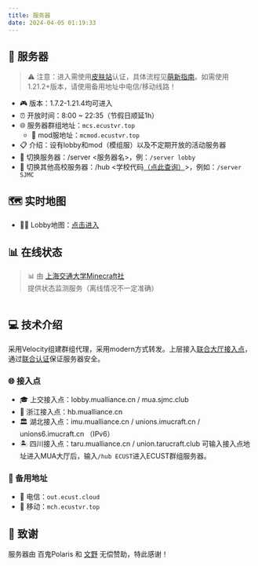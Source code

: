 ```yaml
---
title: 服务器
date: 2024-04-05 01:19:33
---
```


## 🏰 服务器
> ⚠️ 注意：进入需使用[皮肤站](https://mcskin.ecustvr.top/)认证，具体流程见[萌新指南](/tutorial/)。如需使用1.21.2+版本，请使用备用地址中电信/移动线路！
- 🎮 版本：1.7.2-1.21.4均可进入
- ⏰ 开放时间：8:00 ~ 22:35（节假日顺延1h）
- 🌐 服务器群组地址：`mcs.ecustvr.top`
    - 🧩 mod服地址：`mcmod.ecustvr.top`
- 📋 介绍：设有lobby和mod（模组服）以及不定期开放的活动服务器
- 🔄 切换服务器：/server <服务器名>，例：`/server lobby`
- 🏫 切换其他高校服务器：/hub <学校代码[（点此查询）](https://docs.mualliance.cn/zh/dev/union/lobby)>，例如：`/server SJMC`

## 🗺️ 实时地图
- 🏃‍♂️ Lobby地图：[点击进入](http://mcmap.ecustvr.top/)
<!-- - 🔨 插件服（即将撤销）地图：[点击进入](http://out.ecust.cloud:25501/)
- 🏗️ 创造服（即将撤销）地图：[点击进入](http://out.ecust.cloud:25502/) -->

## 📊 在线状态
> 📊 由 [上海交通大学Minecraft社](https://mc.sjtu.cn/) 提供状态监测服务（离线情况不一定准确）

<div id="serverStatus" class="server-status">
</div>

## 💻 技术介绍
采用Velocity组建群组代理，采用modern方式转发。上层接入[联合大厅接入点](https://docs.mualliance.cn/zh/dev/union/lobby)，通过[联合认证](https://docs.mualliance.cn/zh/dev/union/auth)保证服务器安全。

### 🌐 接入点
- 🎓 上交接入点：lobby.mualliance.cn / mua.sjmc.club
- 🏫 浙江接入点：hb.mualliance.cn
- 🏛️ 湖北接入点：imu.mualliance.cn / unions.imucraft.cn / unions6.imucraft.cn （IPv6）
- 🏝️ 四川接入点：taru.mualliance.cn / union.tarucraft.club
可输入接入点地址进入MUA大厅后，输入`/hub ECUST`进入ECUST群组服务器。

### 🔄 备用地址
- 🏢 电信：`out.ecust.cloud`
- 📱 移动：`mch.ecustvr.top`

## 🙏 致谢
服务器由 百鬼Polaris 和 [文野](https://wenye.ecustvr.top/) 无偿赞助，特此感谢！


<script>
document.addEventListener('DOMContentLoaded', function() {
  // 服务器配置
  const servers = [
    { address: 'mcs.ecustvr.top' },
    { address: 'mcmod.ecustvr.top' },
    { address: 'cab.ecustvr.top' },
    { address: 'gtnh.ecustvr.top' },
    { address: 'mch.ecustvr.top:25566' }
  ];

  // 生成服务器状态卡片
  const serverStatusContainer = document.getElementById('serverStatus');
  servers.forEach(server => {
    const card = document.createElement('article');
    card.className = 'post post-list-thumb post-list-show';
    card.dataset.server = server.address;
    
    card.innerHTML = `
      <div class="post-content">
        <div class="img">
          <img class="server-favicon" src="" alt="${server.address}">
        </div>
        <div>
          <div class="title-container">
            <h2 class="entry-title">加载中...</h2>
            <button class="refresh-button" title="刷新服务器状态">
              <i class="fa fa-sync"></i>
            </button>
          </div>
          <h2 class="entry-address">${server.address}</h2>
          <div class="post-meta">
            <div class="mcs-status">
              <span class="players"><i class="fa fa-user"></i>加载中...</span>
              <span class="ping"><i class="fa fa-stopwatch"></i>加载中...</span>
              <span class="version"><i class="fa fa-tag"></i>加载中...</span>
              <span class="time"><i class="fa fa-clock"></i>加载中...</span>
            </div>
          </div>
          <div class="online-players">
            <ul></ul>
          </div>
        </div>
      </div>
    `;
    
    serverStatusContainer.appendChild(card);
  });

  // 更新服务器状态
  const updateServerStatus = async (targetCard = null) => {
    const cards = targetCard ? [targetCard] : document.querySelectorAll('[data-server]');
    
    // 为所有卡片添加加载状态
    cards.forEach(card => {
      const refreshButton = card.querySelector('.refresh-button');
      if (refreshButton) {
        refreshButton.classList.add('loading');
        refreshButton.disabled = true;
      }
    });

    // 并行处理所有请求
    const updatePromises = Array.from(cards).map(async (card) => {
      const address = card.dataset.server;
      try {
        const response = await fetch('https://mcapi.ecustvr.top/custom/serverlist/?query=' + address);
        if (!response.ok) {
          throw new Error(`HTTP error! status: ${response.status}`);
        }
        const data = await response.json();
        
        // 获取服务器描述
        let description = '无描述';
        if (data.description_raw) {
          if (typeof data.description_raw === 'string') {
            description = data.description_raw;
          } else {
            description = data.description_raw.text || data.description_raw.translate || data.description?.text || '无描述';
          }
        }
        if (description.includes('服务器已离线...')) {
          description = description.replace('...', '或查询失败');
        }

        // 更新时间戳
        const timestamp = new Date().toLocaleString('zh-CN', {
          year: 'numeric',
          month: '2-digit',
          day: '2-digit',
          hour: '2-digit',
          minute: '2-digit',
          second: '2-digit',
          hour12: false
        });

        if (data.online) {
          card.classList.remove('offline');
          // Update favicon
          if (data.favicon) {
            const favicon = card.querySelector('.server-favicon');
            favicon.src = data.favicon;
          }
          // Update title
          const title = card.querySelector('.entry-title');
          title.textContent = description;
          
          // Update player count
          const players = card.querySelector('.players');
          const playersOnline = data.players.online;
          const playersMax = data.players?.max || '未知';
          players.innerHTML = `<i class="fa fa-user"></i>${playersOnline}/${playersMax}`;
          
          // Update ping
          const ping = card.querySelector('.ping');
          ping.innerHTML = `<i class="fa fa-stopwatch"></i>${data.ping}ms`;

          // Update version
          const version = card.querySelector('.version');
          version.innerHTML = `<i class="fa fa-tag"></i>${data.version || '未知'}`;

          // Update timestamp
          const time = card.querySelector('.time');
          time.innerHTML = `<i class="fa fa-clock"></i>${timestamp}`;

          // Update online players
          const playersList = card.querySelector('.online-players ul');
          playersList.innerHTML = '';
          if (playersOnline > 0 && data.players?.sample) {
            data.players.sample.forEach(player => {
              const li = document.createElement('li');
              li.textContent = player.name;
              playersList.appendChild(li);
            });
          }
        } else {
          card.classList.add('offline');
          // Update title
          const title = card.querySelector('.entry-title');
          title.textContent = description;
          
          // Update status
          const players = card.querySelector('.players');
          players.innerHTML = '<i class="fa fa-user"></i>离线';
          const ping = card.querySelector('.ping');
          ping.innerHTML = '<i class="fa fa-stopwatch"></i>--';
          const version = card.querySelector('.version');
          version.innerHTML = '<i class="fa fa-tag"></i>--';
          const time = card.querySelector('.time');
          time.innerHTML = `<i class="fa fa-clock"></i>${timestamp}`;
          
          // Clear online players
          const playersList = card.querySelector('.online-players ul');
          playersList.innerHTML = '';
        }
      } catch (error) {
        console.error('Error fetching server status:', error);
        card.classList.add('offline');
        // Update error state
        const title = card.querySelector('.entry-title');
        title.textContent = '查询失败';
        const players = card.querySelector('.players');
        players.innerHTML = '<i class="fa fa-user"></i>未知';
        const ping = card.querySelector('.ping');
        ping.innerHTML = '<i class="fa fa-stopwatch"></i>--';
        const version = card.querySelector('.version');
        version.innerHTML = '<i class="fa fa-tag"></i>--';
        const time = card.querySelector('.time');
        time.innerHTML = `<i class="fa fa-clock"></i>${new Date().toLocaleString('zh-CN')}`;
        const playersList = card.querySelector('.online-players ul');
        playersList.innerHTML = '';
      }
    });

    // 等待所有请求完成
    await Promise.all(updatePromises).finally(() => {
      // 重置所有刷新按钮状态
      cards.forEach(card => {
        const refreshButton = card.querySelector('.refresh-button');
        if (refreshButton) {
          refreshButton.classList.remove('loading');
          refreshButton.disabled = false;
        }
      });
    });
  };

  // Add click event listeners to refresh buttons
  document.querySelectorAll('.refresh-button').forEach(button => {
    button.addEventListener('click', async (e) => {
      e.preventDefault();
      if (!button.disabled) {
        const card = button.closest('[data-server]');
        if (card) {
          await updateServerStatus(card);
        }
      }
    });
  });

  // Initial update
  updateServerStatus();
  
  // Update every 60 seconds
  setInterval(() => updateServerStatus(), 60000);
});
</script>
<style>
/* Server Status Cards Styles */
.server-status {
  display: grid;
  grid-template-columns: repeat(auto-fit, minmax(300px, 1fr));
  gap: 20px;
  margin: 20px 0;
}

.server-status .post-list-thumb {
  margin: 0;
  transition: all 0.3s ease;
  background: #fff;
  border-radius: 8px;
  box-shadow: 0 2px 10px rgba(0,0,0,0.1);
}

.server-status .post-list-thumb:hover {
  transform: translateY(-5px);
  box-shadow: 0 5px 15px rgba(0,0,0,0.15);
}

.server-status .post-content {
  display: flex;
  padding: 15px;
  gap: 15px;
}

.server-status .img {
  width: 64px;
  height: 64px;
  flex-shrink: 0;
}

.server-status .img img {
  width: 100%;
  height: 100%;
  object-fit: cover;
  border-radius: 8px;
}

.server-status .entry-title {
  margin: 0 0 0px;
  font-size: 1.2em;
  color: #333;
}

.server-status .entry-address {
  margin: 0 0 5px;
  font-size: 1.2em;
  color: #9e9e9e;  /* 更柔和的灰色 */
  font-weight: 300;  /* 更细的字体 */
  letter-spacing: 0.5px;  /* 轻微字距调整 */
}

.server-status .mcs-status {
  display: flex;
  flex-wrap: wrap;
  gap: 10px;
  font-size: 0.9em;
  color: #666;
}

.server-status .mcs-status span {
  display: inline-flex;
  align-items: center;
  gap: 5px;
}

.server-status .mcs-status i {
  font-size: 1em;
  width: 16px;
  text-align: center;
}

/* Online players list */
.server-status .online-players {
  margin-top: 10px;
  font-size: 0.85em;
  color: #666;
}

.server-status .online-players ul {
  list-style: none;
  padding: 0;
  margin: 5px 0 0 0;
}

.server-status .online-players li {
  display: inline-block;
  margin-right: 10px;
  background: #f5f5f5;
  padding: 2px 8px;
  border-radius: 12px;
}

/* Offline state */
.server-status .offline {
  opacity: 0.7;
  filter: grayscale(1);
}

.server-status .offline .entry-title {
  color: #999;
}

/* Loading state */
.server-status [data-server] {
  position: relative;
}

.server-status [data-server]::before {
  content: "";
  position: absolute;
  top: 0;
  left: 0;
  right: 0;
  bottom: 0;
  background: rgba(255,255,255,0.8);
  display: none;
}

.server-status [data-server].loading::before {
  display: block;
}

/* Dark mode support */
@media (prefers-color-scheme: dark) {
  .server-status .post-list-thumb {
    background: #2d2d2d;
  }
  
  .server-status .entry-title {
    color: #e1e1e1;
  }
  
  .server-status .mcs-status {
    color: #999;
  }
  
  .server-status .offline .entry-title {
    color: #666;
  }

  .server-status .online-players li {
    background: #3d3d3d;
    color: #e1e1e1;
  }
}

/* Refresh Button Styles */
.server-status .title-container {
  display: flex;
  align-items: center;
  gap: 10px;
}

.server-status .refresh-button {
  background: none;
  border: none;
  color: #666;
  cursor: pointer;
  padding: 5px;
  border-radius: 50%;
  width: 30px;
  height: 30px;
  display: flex;
  align-items: center;
  justify-content: center;
  transition: all 0.3s ease;
}

.server-status .refresh-button:hover {
  background-color: rgba(0, 0, 0, 0.05);
  color: #333;
  transform: scale(1.1);
}

.server-status .refresh-button:active {
  transform: scale(0.95);
}

.server-status .refresh-button.loading i {
  animation: spin 1s linear infinite;
}

@keyframes spin {
  from { transform: rotate(0deg); }
  to { transform: rotate(360deg); }
}

/* Dark mode support for refresh button */
@media (prefers-color-scheme: dark) {
  .server-status .refresh-button {
    color: #999;
  }
  
  .server-status .refresh-button:hover {
    background-color: rgba(255, 255, 255, 0.1);
    color: #e1e1e1;
  }
}

/* Mobile responsive */
@media screen and (max-width: 768px) {
  .server-status {
    grid-template-columns: 1fr;
  }
  
  .server-status .post-content {
    padding: 10px;
  }
  
  .server-status .img {
    width: 48px;
    height: 48px;
  }
  
  .server-status .entry-title {
    font-size: 1.1em;
  }
  
  .server-status .mcs-status {
    font-size: 0.85em;
  }
}
</style>